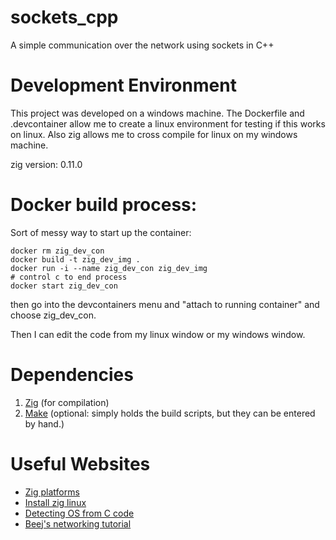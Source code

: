 # sockets_cpp
A simple communication over the network using sockets in C++

# Development Environment
This project was developed on a windows machine. The Dockerfile and .devcontainer allow me to create a linux environment for testing if this works on linux. Also zig allows me to cross compile for linux on my windows machine.

zig version: 0.11.0

# Docker build process:
Sort of messy way to start up the container:
```
docker rm zig_dev_con 
docker build -t zig_dev_img .
docker run -i --name zig_dev_con zig_dev_img
# control c to end process
docker start zig_dev_con
```
then go into the devcontainers menu and "attach to running container" and choose zig_dev_con.

Then I can edit the code from my linux window or my windows window.

# Dependencies
1. [Zig](https://ziglang.org/) (for compilation)
2. [Make]() (optional: simply holds the build scripts, but they can be entered by hand.)

# Useful Websites
- [Zig platforms](https://ziglang.org/download/0.11.0/release-notes.html#Support-Table)
- [Install zig linux](https://github.com/ziglang/zig/wiki/Install-Zig-from-a-Package-Manager)
- [Detecting OS from C code](https://iq.opengenus.org/detect-operating-system-in-c/)
- [Beej's networking tutorial](https://beej.us/guide/bgnet/html/split/system-calls-or-bust.html#getaddrinfoprepare-to-launch)